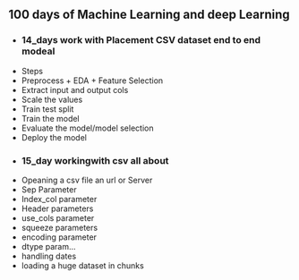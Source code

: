 ## 100 days of Machine Learning and deep Learning
- ### 14_days work with Placement CSV dataset end to end modeal 
-   Steps
-   Preprocess + EDA + Feature Selection
-   Extract input and output cols
-   Scale the values
-   Train test split
-   Train the model
-   Evaluate the model/model selection
-   Deploy the model
-   ### 15_day workingwith csv all about
-   Opeaning a csv file an url or Server 
-   Sep Parameter
-   Index_col parameter
-   Header parameters
-   use_cols parameter
-   squeeze parameters
-   encoding parameter
-   dtype param...
-   handling dates
-   loading a huge dataset in chunks